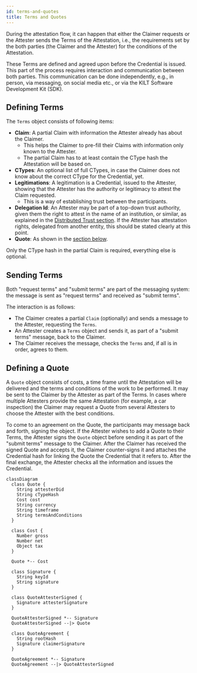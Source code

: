 ```yaml
---
id: terms-and-quotes
title: Terms and Quotes
---
```


During the attestation flow, it can happen that either the Claimer requests or the Attester sends the Terms of the Attestation, i.e., the requirements set by the both parties (the Claimer and the Attester) for the conditions of the Attestation.

These Terms are defined and agreed upon before the Credential is issued.
This part of the process requires interaction and communication between both parties.
This communication can be done independently, e.g., in person, via messaging, on social media etc., or via the KILT Software Development Kit (SDK).

## Defining Terms

The `Terms` object consists of following items:

- **Claim**: A partial Claim with information the Attester already has about the Claimer.
  - This helps the Claimer to pre-fill their Claims with information only known to the Attester.
  - The partial Claim has to at least contain the CType hash the Attestation will be based on.
- **CTypes**: An optional list of full CTypes, in case the Claimer does not know about the correct CType for the Credential, yet.
- **Legitimations**: A legitimation is a Credential, issued to the Attester, showing that the Attester has the authority or legitimacy to attest the Claim requested.
  - This is a way of establishing trust between the participants.
- **Delegation Id**: An Attester may be part of a top-down trust authority, given them the right to attest in the name of an institution, or similar, as explained in the [Distributed Trust section](../05_distributed_trust.md). If the Attester has attestation rights, delegated from another entity, this should be stated clearly at this point.
- **Quote**: As shown in the [section below](#defining-a-quote).

Only the CType hash in the partial Claim is required, everything else is optional.

## Sending Terms

Both "request terms" and "submit terms" are part of the messaging system: the message is sent as "request terms" and received as "submit terms".

The interaction is as follows:

- The Claimer creates a partial `Claim` (optionally) and sends a message to the Attester, requesting the `Terms`.
- An Attester creates a `Terms` object and sends it, as part of a "submit terms" message, back to the Claimer.
- The Claimer receives the message, checks the `Terms` and, if all is in order, agrees to them.


## Defining a Quote

A `Quote` object consists of costs, a time frame until the Attestation will be delivered and the terms and conditions of the work to be performed.
It may be sent to the Claimer by the Attester as part of the Terms.
In cases where multiple Attesters provide the same Attestation (for example, a car inspection) the Claimer may request a Quote from several Attesters to choose the Attester with the best conditions.

To come to an agreement on the Quote, the participants may message back and forth, signing the object.
If the Attester wishes to add a Quote to their Terms, the Attester signs the `Quote` object before sending it as part of the "submit terms" message to the Claimer.
After the Claimer has received the signed Quote and accepts it, the Claimer counter-signs it and attaches the Credential hash for linking the Quote the Credential that it refers to.
After the final exchange, the Attester checks all the information and issues the Credential.

```mermaid
classDiagram
  class Quote {
    String attesterDid
    String cTypeHash
    Cost cost
    String currency
    String timeframe
    String termsAndConditions
  }

  class Cost {
    Number gross
    Number net
    Object tax
  }

  Quote *-- Cost

  class Signature {
    String keyId
    String signature
  }

  class QuoteAttesterSigned {
    Signature attesterSignature
  }

  QuoteAttesterSigned *-- Signature
  QuoteAttesterSigned --|> Quote

  class QuoteAgreement {
    String rootHash
    Signature claimerSignature
  }

  QuoteAgreement *-- Signature
  QuoteAgreement --|> QuoteAttesterSigned
```

